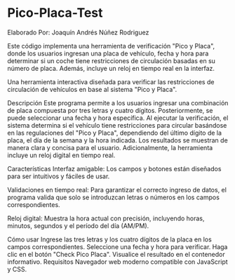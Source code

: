 # Pico-Placa-Test
Elaborado Por: Joaquín Andrés Núñez Rodriguez

Este código implementa una herramienta de verificación "Pico y Placa", donde los usuarios ingresan una placa de vehículo, fecha y hora para determinar si un coche tiene restricciones de circulación basadas en su número de placa. Además, incluye un reloj en tiempo real en la interfaz.

Una herramienta interactiva diseñada para verificar las restricciones de circulación de vehículos en base al sistema "Pico y Placa".

Descripción
Este programa permite a los usuarios ingresar una combinación de placa compuesta por tres letras y cuatro dígitos. Posteriormente, se puede seleccionar una fecha y hora específica. Al ejecutar la verificación, el sistema determina si el vehículo tiene restricciones para circular basándose en las regulaciones del "Pico y Placa", dependiendo del último dígito de la placa, el día de la semana y la hora indicada. Los resultados se muestran de manera clara y concisa para el usuario. Adicionalmente, la herramienta incluye un reloj digital en tiempo real.

Características
Interfaz amigable: Los campos y botones están diseñados para ser intuitivos y fáciles de usar.

Validaciones en tiempo real: Para garantizar el correcto ingreso de datos, el programa valida que solo se introduzcan letras o números en los campos correspondientes.

Reloj digital: Muestra la hora actual con precisión, incluyendo horas, minutos, segundos y el período del día (AM/PM).

Cómo usar
Ingrese las tres letras y los cuatro dígitos de la placa en los campos correspondientes.
Seleccione una fecha y hora para verificar.
Haga clic en el botón "Check Pico Placa".
Visualice el resultado en el contenedor informativo.
Requisitos
Navegador web moderno compatible con JavaScript y CSS.
